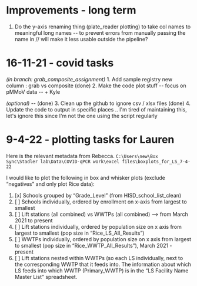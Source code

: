 # Improvements - long term
1. Do the y-axis renaming thing (plate_reader plotting) to take col names to meaningful long names -- to prevent errors from manually passing the name in // will make it less usable outside the pipeline?


# 16-11-21 - covid tasks

_(in branch: grab_composite_assignment)_ 1. Add sample registry new column : grab vs composite
(done) 2. Make the code plot stuff -- focus on pMMoV data -- + Kyle

_(optional)_ --
(done) 3. Clean up the github to ignore csv / xlsx files
(done) 4. Update the code to output in specific places .. I'm tired of maintaining this, let's ignore this since I'm not the one using the script regularly

# 9-4-22 - plotting tasks for Lauren

Here is the relevant metadata from Rebecca. `C:\Users\new\Box Sync\Stadler lab\Data\COVID-qPCR work\excel files\boxplots_for_LS_7-4-22`

I would like to plot the following in box and whisker plots (exclude “negatives” and only plot Rice data):

1. [x] Schools grouped by “Grade_Level” (from HISD_school_list_clean)
2. [ ] Schools individually, ordered by enrollment on x-axis from largest to smallest
3. [ ] Lift stations (all combined) vs WWTPs (all combined) —> from March 2021 to present
4. [ ] Lift stations individually, ordered by population size on x axis from largest to smallest (pop size in “Rice_LS_All_Results”)
5. [ ] WWTPs individually, ordered by population size on x axis from largest to smallest (pop size in “Rice_WWTP_All_Results”), March 2021 - present
6. [ ] Lift stations nested within WWTPs (so each LS individually, next to the corresponding WWTP that it feeds into. The information about which LS feeds into which WWTP (Primary_WWTP) is in the “LS Facility Name Master List” spreadsheet.